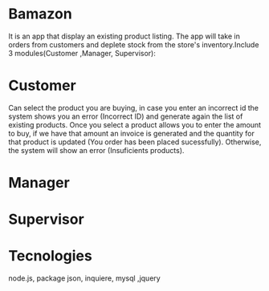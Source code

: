 # Bamazon
It is an app that display an existing product listing. The app will take in orders from customers and deplete stock from the store's inventory.Include 3 modules(Customer ,Manager, Supervisor):

# Customer
Can select the product you are buying, in case you enter an incorrect id the system shows you an error (Incorrect ID) and generate again the list of existing products. Once you select a product allows you to enter the amount to buy, if we have that amount an invoice is generated and the quantity for that product is updated (You order has been placed sucessfully). Otherwise, the system will show an error (Insuficients products).
# Manager

# Supervisor

# Tecnologies
node.js, package json, inquiere, mysql ,jquery

